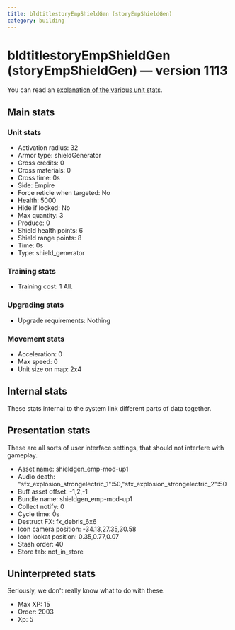 ```yaml
---
title: bldtitlestoryEmpShieldGen (storyEmpShieldGen)
category: building
---
```


# bldtitlestoryEmpShieldGen (storyEmpShieldGen) — version 1113

You can read an [explanation  of the various unit stats](unitexplained.md).

## Main stats

### Unit stats

  * Activation radius: 32
  * Armor type: shieldGenerator
  * Cross credits: 0
  * Cross materials: 0
  * Cross time: 0s
  * Side: Empire
  * Force reticle when targeted: No
  * Health: 5000
  * Hide if locked: No
  * Max quantity: 3
  * Produce: 0
  * Shield health points: 6
  * Shield range points: 8
  * Time: 0s
  * Type: shield_generator

### Training stats

  * Training cost: 1 All.

### Upgrading stats

  * Upgrade requirements: Nothing

### Movement stats

  * Acceleration: 0
  * Max speed: 0
  * Unit size on map: 2x4

## Internal stats

These stats internal to the system link different parts of data together.


## Presentation stats

These are all sorts of user interface settings, that should not interfere with gameplay.

  * Asset name: shieldgen_emp-mod-up1
  * Audio death: "sfx_explosion_strongelectric_1":50,"sfx_explosion_strongelectric_2":50
  * Buff asset offset: -1,2,-1
  * Bundle name: shieldgen_emp-mod-up1
  * Collect notify: 0
  * Cycle time: 0s
  * Destruct FX: fx_debris_6x6
  * Icon camera position: -34.13,27.35,30.58
  * Icon lookat position: 0.35,0.77,0.07
  * Stash order: 40
  * Store tab: not_in_store

## Uninterpreted stats

Seriously, we don't really know what to do with these.

  * Max XP: 15
  * Order: 2003
  * Xp: 5


